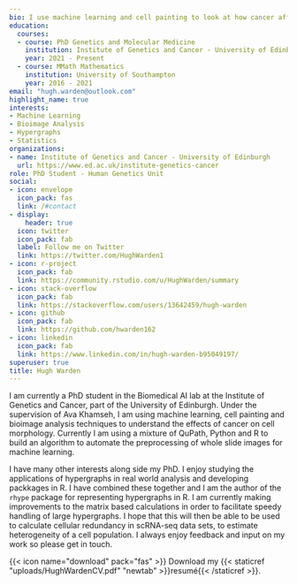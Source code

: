 ```yaml
---
bio: I use machine learning and cell painting to look at how cancer affects the morphology of cells.
education:
  courses:
  - course: PhD Genetics and Molecular Medicine
    institution: Institute of Genetics and Cancer - University of Edinburgh
    year: 2021 - Present
  - course: MMath Mathematics
    institution: University of Southampton
    year: 2016 - 2021
email: "hugh.warden@outlook.com"
highlight_name: true
interests:
- Machine Learning
- Bioimage Analysis
- Hypergraphs
- Statistics
organizations:
- name: Institute of Genetics and Cancer - University of Edinburgh
  url: https://www.ed.ac.uk/institute-genetics-cancer
role: PhD Student - Human Genetics Unit
social:
- icon: envelope
  icon_pack: fas
  link: /#contact
- display:
    header: true
  icon: twitter
  icon_pack: fab
  label: Follow me on Twitter
  link: https://twitter.com/HughWarden1
- icon: r-project
  icon_pack: fab
  link: https://community.rstudio.com/u/HughWarden/summary
- icon: stack-overflow
  icon_pack: fab
  link: https://stackoverflow.com/users/13642459/hugh-warden
- icon: github
  icon_pack: fab
  link: https://github.com/hwarden162
- icon: linkedin
  icon_pack: fab
  link: https://www.linkedin.com/in/hugh-warden-b95049197/
superuser: true
title: Hugh Warden
---
```


I am currently a PhD student in the Biomedical AI lab at the Institute of Genetics and Cancer, part of the University of Edinburgh. Under the supervision of Ava Khamseh, I am using machine learning, cell painting and bioimage analysis techniques to understand the effects of cancer on cell morphology. Currently I am using a mixture of QuPath, Python and R to build an algorithm to automate the preprocessing of whole slide images for machine learning.

I have many other interests along side my PhD. I enjoy studying the applications of hypergraphs in real world analysis and developing packkages in R. I have combined these together and I am the author of the `rhype` package for representing hypergraphs in R. I am currently making improvements to the matrix based calculations in order to facilitate speedy handling of large hypergraphs. I hope that this will then be able to be used to calculate cellular redundancy in scRNA-seq data sets, to estimate heterogeneity of a cell population. I always enjoy feedback and input on my work so please get in touch.

{{< icon name="download" pack="fas" >}} Download my {{< staticref "uploads/HughWardenCV.pdf" "newtab" >}}resumé{{< /staticref >}}.
